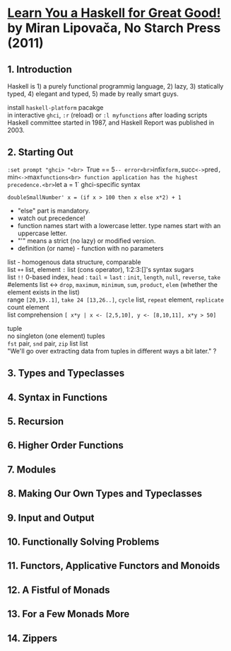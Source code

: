 # [Learn You a Haskell for Great Good!][learnyouahaskell] by Miran Lipovača, No Starch Press (2011)

[learnyouahaskell]: http://learnyouahaskell.com/

## 1. Introduction

Haskell is 1) a purely functional programmig language, 2) lazy,
 3) statically typed, 4) elegant and typed, 5) made by really smart guys.

install `haskell-platform` pacakge<br>
in interactive `ghci`, `:r` (reload) or `:l myfunctions` after loading scripts<br>
Haskell committee started in 1987, and Haskell Report was published in 2003.

## 2. Starting Out

`:set prompt "ghci> "<br>
`True == 5` -- error<br>
`infix` form, `succ` <-> `pred`, `min` <-> `max` functions<br>
function application has the highest precedence.<br>
`let a = 1` ghci-specific syntax

`doubleSmallNumber' x = (if x > 100 then x else x*2) + 1`
* "else" part is mandatory.
* watch out precedence!
* function names start with a lowercase letter. type names start with an uppercase letter.
* "'" means a strict (no lazy) or modified version.
* definition (or name) - function with no parameters

list - homogenous data structure, comparable<br>
list `++` list, element `:` list (cons operator), 1:2:3:[]'s syntax sugars<br>
list `!!` 0-based index, `head` : `tail` = `last` : `init`, `length`, `null`, `reverse`, `take` #elements list <-> `drop`, `maximum`, `minimum`, `sum`, `product`, `elem` (whether the element exists in the list)<br>
range `[20,19..1]`, `take 24 [13,26..]`, `cycle` list, `repeat` element, `replicate` count element<br>
list comprehension `[ x*y | x <- [2,5,10], y <- [8,10,11], x*y > 50]`

tuple<br>
no singleton (one element) tuples<br>
`fst` pair, `snd` pair, `zip` list list<br>
"We'll go over extracting data from tuples in different ways a bit later." ?

## 3. Types and Typeclasses

## 4. Syntax in Functions

## 5. Recursion

## 6. Higher Order Functions

## 7. Modules

## 8. Making Our Own Types and Typeclasses

## 9. Input and Output

## 10. Functionally Solving Problems

## 11. Functors, Applicative Functors and Monoids

## 12. A Fistful of Monads

## 13. For a Few Monads More

## 14. Zippers

